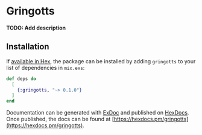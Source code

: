 # Gringotts

**TODO: Add description**

## Installation

If [available in Hex](https://hex.pm/docs/publish), the package can be installed
by adding `gringotts` to your list of dependencies in `mix.exs`:

```elixir
def deps do
  [
    {:gringotts, "~> 0.1.0"}
  ]
end
```

Documentation can be generated with [ExDoc](https://github.com/elixir-lang/ex_doc)
and published on [HexDocs](https://hexdocs.pm). Once published, the docs can
be found at [https://hexdocs.pm/gringotts](https://hexdocs.pm/gringotts).

